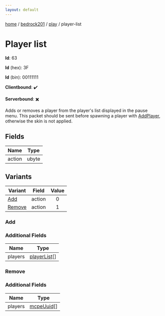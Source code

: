 ```yaml
---
layout: default
---
```


[home](/)  /  [bedrock201](/protocol/bedrock201)  /  [play](/protocol/bedrock201/play)  /  player-list

# Player list

**Id**: 63

**Id** (hex): 3F

**Id** (bin): 00111111

**Clientbound**: ✔️

**Serverbound**: ✖️

Adds or removes a player from the player's list displayed in the pause menu. This packet should be sent before spawning a player with [AddPlayer](#play_add-player), otherwise the skin is not applied.

## Fields

Name | Type
---|---
action | ubyte

## Variants

Variant | Field | Value
---|---|:---:
[Add](#add) | action | 0
[Remove](#remove) | action | 1

### Add

### Additional Fields

Name | Type
---|---
players | [playerList](/protocol/bedrock201/types/player-list)[]

### Remove

### Additional Fields

Name | Type
---|---
players | [mcpeUuid](/protocol/bedrock201/types/mcpe-uuid)[]

